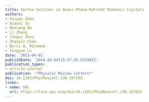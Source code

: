 ```yaml
---
title: Vortex Solitons in Quasi-Phase-Matched Photonic Crystals
authors:
- Feiyan Zhao
- Xiaoxi Xu
- Hexiang He
- Li Zhang
- Yangui Zhou
- Zhaopin Chen
- Boris A. Malomed
- Yongyao Li
date: '2023-04-01'
publishDate: '2024-10-04T15:57:36.923403Z'
publication_types:
- article-journal
publication: '*Physical Review Letters*'
doi: 10.1103/PhysRevLett.130.157203
links:
- name: URL
  url: https://link.aps.org/doi/10.1103/PhysRevLett.130.157203
---
```

